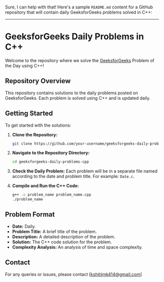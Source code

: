 Sure, I can help with that! Here's a sample `README.md` content for a GitHub repository that will contain daily GeeksforGeeks problems solved in C++:

---

# GeeksforGeeks Daily Problems in C++

Welcome to the repository where we solve the [GeeksforGeeks](https://www.geeksforgeeks.org/) Problem of the Day using C++!

## Repository Overview

This repository contains solutions to the daily problems posted on GeeksforGeeks. Each problem is solved using C++ and is updated daily.

## Getting Started

To get started with the solutions:

1. **Clone the Repository:**
   ```bash
   git clone https://github.com/your-username/geeksforgeeks-daily-problems-cpp.git
   ```

2. **Navigate to the Repository Directory:**
   ```bash
   cd geeksforgeeks-daily-problems-cpp
   ```

3. **Check the Daily Problem:**
   Each problem will be in a separate file named according to the date and problem title. For example: `Date.c`.

4. **Compile and Run the C++ Code:**
   ```bash
   g++ -o problem_name problem_name.cpp
   ./problem_name
   ```

## Problem Format

- **Date:** Daily.
- **Problem Title:** A brief title of the problem.
- **Description:** A detailed description of the problem.
- **Solution:** The C++ code solution for the problem.
- **Complexity Analysis:** An analysis of time and space complexity.


## Contact

For any queries or issues, please contact [kshitijmk414@gmail.com]
